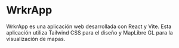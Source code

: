 # WrkrApp

WrkrApp es una aplicación web desarrollada con React y Vite. Esta aplicación utiliza Tailwind CSS para el diseño y MapLibre GL para la visualización de mapas.
